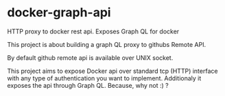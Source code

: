 # docker-graph-api
HTTP proxy to docker rest api. Exposes Graph QL for docker

This project is about building a graph QL proxy to githubs Remote API.

By default github remote api is available over UNIX socket. 

This project aims to expose Docker api over standard tcp (HTTP) interface with any type of authentication you want to implement.
Additionaly it exposes the api through Graph QL. Because, why not :) ?

